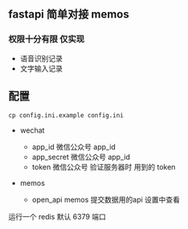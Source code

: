 ## fastapi 简单对接 memos
### 权限十分有限 仅实现
- 语音识别记录
- 文字输入记录

## 配置
```
cp config.ini.example config.ini
```
- wechat
  - app_id 微信公众号 app_id
  - app_secret 微信公众号 app_id
  - token 微信公众号 验证服务器时 用到的 token

- memos
  - open_api memos 提交数据用的api 设置中查看

运行一个 redis 默认 6379 端口 
